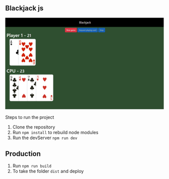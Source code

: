 ## Blackjack js 

![head](https://github.com/mmarcode/blackjack/blob/master/public/assets/img/blackjack.png)

Steps to run the project

1. Clone the repository
2. Run ```npm install``` to rebuild node modules
3. Run the devServer ```npm run dev```

## Production

1. Run ```npm run build```
2. To take the folder ```dist``` and deploy
